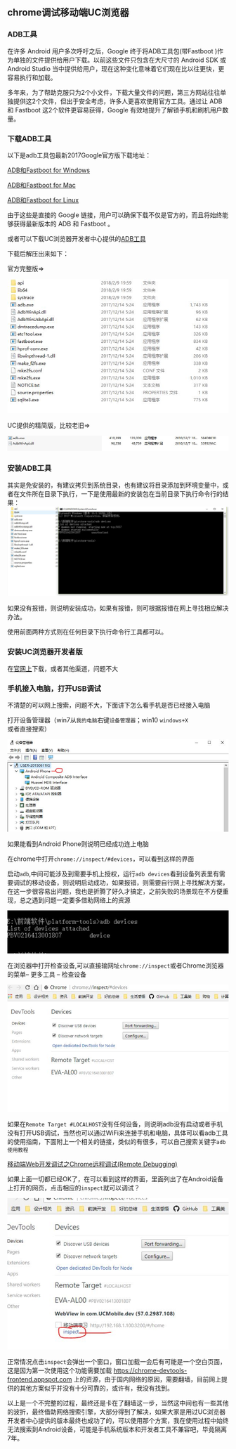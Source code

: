## chrome调试移动端UC浏览器

### ADB工具

在许多 Android 用户多次呼吁之后，Google 终于将ADB工具包(带Fastboot )作为单独的文件提供给用户下载。以前这些文件只包含在大尺寸的 Android SDK 或 Android Studio 当中提供给用户，现在这种变化意味着它们现在比以往更快，更容易执行和加载。

多年来，为了帮助克服只为2个小文件，下载大量文件的问题，第三方网站往往单独提供这2个文件，但出于安全考虑，许多人更喜欢使用官方工具。通过让 ADB 和 Fastboot 这2个软件更容易获得，Google 有效地提升了解锁手机和刷机用户数量。

### 下载ADB工具

以下是adb工具包最新2017Google官方版下载地址：

[ADB和Fastboot for Windows](https://dl.google.com/android/repository/platform-tools-latest-windows.zip)

[ADB和Fastboot for Mac](https://dl.google.com/android/repository/platform-tools-latest-darwin.zip)

[ADB和Fastboot for Linux](https://dl.google.com/android/repository/platform-tools-latest-linux.zip)

由于这些是直接的 Google 链接，用户可以确保下载不仅是官方的，而且将始终能够获得最新版本的 ADB 和 Fastboot 。

或者可以下载UC浏览器开发者中心提供的[ADB工具](http://www.uc.cn/business/developer/)

下载后解压出来如下：

官方完整版=>

![官方完整版](../assert/img/adb完整版.JPG)

UC提供的精简版，比较老旧=>

![adb精简版](../assert/img/adb精简版.JPG)

### 安装ADB工具
其实是免安装的，有建议拷贝到系统目录，也有建议将目录添加到环境变量中，或者在文件所在目录下执行，一下是使用最新的安装包在当前目录下执行命令行的结果：
![adb安装后](../assert/img/adb安装后.JPG)

如果没有报错，则说明安装成功，如果有报错，则可根据报错在网上寻找相应解决办法。

使用前面两种方式则在任何目录下执行命令行工具都可以。

### 安装UC浏览器开发者版

在[官网上](http://www.uc.cn/business/developer/)下载，或者其他渠道，问题不大

### 手机接入电脑，打开USB调试
不清楚的可以网上搜索，问题不大，下面讲下怎么看手机是否已经接入电脑

打开设备管理器（win7从`我的电脑`右键`设备管理器`；win10 `windows+X`或者直接搜索）

![手机连接电脑](../assert/img/手机连接电脑.JPG)

如果能看到Android Phone则说明已经成功连上电脑

在chrome中打开`chrome://inspect/#devices`，可以看到这样的界面

启动`adb`,中间可能涉及到需要手机上授权，运行`adb devices`看到设备列表里有需要调试的移动设备，则说明启动成功，如果报错，则需要自行网上寻找解决方案，在这一步很容易出问题，我也是折腾了好久才搞定，之前失败的场景现在不方便重现，总之遇到问题一定要多借助网络上的资源

![adb调试设备列表](../assert/img/adb调试设备列表.JPG)

在浏览器中打开检查设备,可以直接输网址`chrome://inspect`或者Chrome浏览器的菜单– 更多工具 – 检查设备

![chrome调试手机界面](../assert/img/chrome调试手机界面.JPG)

如果在`Remote Target #LOCALHOST`没有任何设备，则说明adb没有启动或者手机没有打开USB调试，当然也可以通过WiFi来连接手机和电脑，具体可以看adb工具的使用指南，下面附上一个相关的链接，类似的有很多，可以自己搜索关键字`adb使用教程`

[移动端Web开发调试之Chrome远程调试(Remote Debugging)](http://blog.csdn.net/freshlover/article/details/42528643)

如果上面一切都已经OK了，在可以看到这样的界面，里面列出了在Android设备上打开的网页，点击相应的`inspect`就可以调试？

![选择网页调试](../assert/img/选择网页调试.JPG)

正常情况点击`inspect`会弹出一个窗口，窗口加载一会后有可能是一个空白页面，这是因为第一次使用这个功能需要加载 https://chrome-devtools-frontend.appspot.com 上的资源，由于国内网络的原因，需要翻墙，目前网上提供的其他方案似乎并没有十分可靠的，或许有，我没有找到。

以上是一个不完整的过程，最终还是卡在了翻墙这一步，当然这中间也有一些其他的波折，最终借助网络搜索引擎，大部分得到了解决，如果大家是用过UC浏览器开发者中心提供的版本最终也成功了的，可以使用那个方案，我在使用过程中始终无法搜索到Android设备，可能是手机系统版本和开发者工具不兼容吧，毕竟隔离7年。